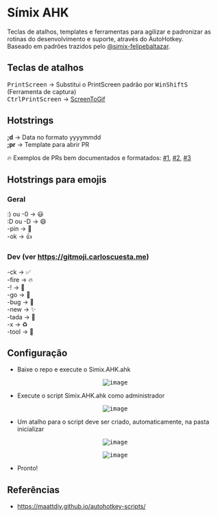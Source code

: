 # Símix AHK

Teclas de atalhos, templates e ferramentas para agilizar e padronizar as rotinas do desenvolvimento e suporte, através do AutoHotkey.  
Baseado em padrões trazidos pelo [@simix-felipebaltazar](https://github.com/simix-felipebaltazar).

## Teclas de atalhos
<kbd>PrintScreen</kbd> → Substitui o PrintScreen padrão por <kbd>Win</kbd><kbd>Shift</kbd><kbd>S</kbd> (Ferramenta de captura)  
<kbd>Ctrl</kbd><kbd>PrintScreen</kbd> → [ScreenToGif](https://www.screentogif.com/)

## Hotstrings
**;d** → Data no formato yyyymmdd  
**;pr** → Template para abrir PR

🔥 Exemplos de PRs bem documentados e formatados: [#1](https://github.com/simixsistemas/SuperMidia/pull/159), [#2](https://github.com/simixsistemas/SuperMidia.Cloud/pull/108), [#3](https://github.com/simixsistemas/SuperMidia.Web/pull/99)

## Hotstrings para emojis

### Geral
:) ou -0 → 😃  
:D ou -D → 😄  
-pin → 📌  
-ok → 👍  

### Dev (ver https://gitmoji.carloscuesta.me)
-ck → ✅  
-fire → 🔥  
-! → 🚨  
-go → 🚀  
-bug → 🐛  
-new → ✨  
-tada → 🎉  
-x → ♻️  
-tool → 🔧  

## Configuração

* Baixe o repo e execute o Simix.AHK.ahk
<p align="center">
	<kbd>
		<img src="https://user-images.githubusercontent.com/42358163/61240196-0581f480-a717-11e9-84ef-73b39b594361.png" alt="image" style="max-width:100%;"/>
	</kbd>
</p>

* Execute o script Simix.AHK.ahk como administrador
<p align="center">
	<kbd>
		<img src="https://user-images.githubusercontent.com/42358163/61240146-e97e5300-a716-11e9-91f9-dd70c0d0febb.gif" alt="image" style="max-width:100%;"/>
	</kbd>
</p>

* Um atalho para o script deve ser criado, automaticamente, na pasta inicializar
<p align="center">
	<kbd>
		<img src="https://user-images.githubusercontent.com/42358163/61240317-4d088080-a717-11e9-9896-99f487662c90.png" alt="image" style="max-width:100%;"/>
	</kbd>
</p>
<p align="center">
	<kbd>
		<img src="https://user-images.githubusercontent.com/42358163/61240332-58f44280-a717-11e9-8f6c-91488ad67ded.png" alt="image" style="max-width:100%;"/>
	</kbd>
</p>

* Pronto!

## Referências

- https://maattdiy.github.io/autohotkey-scripts/

